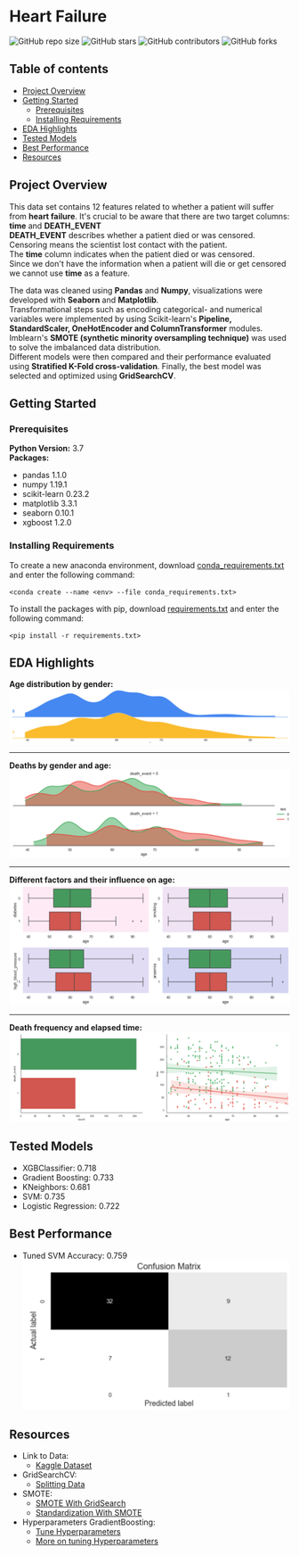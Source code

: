 # Heart Failure

![GitHub repo size](https://img.shields.io/github/repo-size/rm-kara/Heart-Failure-Predictions)
![GitHub stars](https://img.shields.io/github/stars/rm-kara/Heart-Failure-Predictions)
![GitHub contributors](https://img.shields.io/github/contributors/rm-kara/Heart-Failure-Predictions)
![GitHub forks](https://img.shields.io/github/forks/rm-kara/Heart-Failure-Predictions)

## Table of contents
* [Project Overview](#project-overview)
* [Getting Started](#getting-started)
    - [Prerequisites](#prerequisites)
    - [Installing Requirements](#installing-requirements)
* [EDA Highlights](#eda-highlights)
* [Tested Models](#tested-models)
* [Best Performance](#best-performance)
* [Resources](#resources)

## Project Overview
This data set contains 12 features related to whether a patient will suffer from **heart failure**.
It's crucial to be aware that there are two target columns: **time** and **DEATH_EVENT**  
**DEATH_EVENT** describes whether a patient died or was censored. Censoring means the scientist lost contact with the patient.  
The **time** column indicates when the patient died or was censored.  
Since we don't have the information when a patient will die or get censored we cannot use **time** as a feature.

The data was cleaned using **Pandas** and **Numpy**, visualizations were developed with **Seaborn** and **Matplotlib**.  
Transformational steps such as encoding categorical- and numerical variables were implemented by using Scikit-learn's **Pipeline, StandardScaler, OneHotEncoder and ColumnTransformer** modules.  
Imblearn's **SMOTE (synthetic minority oversampling technique)** was used to solve the imbalanced data distribution.  
Different models were then compared and their performance evaluated using **Stratified K-Fold cross-validation**. Finally, the best model was selected and optimized using **GridSearchCV**.

## Getting Started

### Prerequisites
**Python Version:** 3.7  
**Packages:**
* pandas 1.1.0 
* numpy 1.19.1
* scikit-learn 0.23.2
* matplotlib 3.3.1
* seaborn 0.10.1
* xgboost 1.2.0

### Installing Requirements
To create a new anaconda environment, download [conda_requirements.txt](https://github.com/rm-kara/Heart-Failure-Predictions/tree/master/requirements/conda_requirements.txt) and enter the following command:  
```
<conda create --name <env> --file conda_requirements.txt>
```
To install the packages with pip, download [requirements.txt](https://github.com/rm-kara/Heart-Failure-Predictions/tree/master/requirements/requirements.txt) and enter the following command:  
```
<pip install -r requirements.txt>
```
## EDA Highlights
**Age distribution by gender:** 
![alt text](https://github.com/rm-kara/Heart-Failure-Predictions/blob/master/img/Age-Dist-Sex.png "Age Distribution Gender")
***
**Deaths by gender and age:**
![alt text](https://github.com/rm-kara/Heart-Failure-Predictions/blob/master/img/Death-Dist-Sex.png "Death by Age and Gender")
***
**Different factors and their influence on age:**
![alt text](https://github.com/rm-kara/Heart-Failure-Predictions/blob/master/img/Age-Influencer%3F.png "Factors on Age")
***
**Death frequency and elapsed time:**
![alt text](https://github.com/rm-kara/Heart-Failure-Predictions/blob/master/img/Death-Details.png "Deaths Frequency")

## Tested Models
* XGBClassifier: 0.718
* Gradient Boosting: 0.733
* KNeighbors: 0.681
* SVM: 0.735
* Logistic Regression: 0.722 

## Best Performance
* Tuned SVM Accuracy: 0.759  
![alt text](https://github.com/rm-kara/Heart-Failure-Predictions/blob/master/img/Confusion%20Matrix.png "Confusion Matrix")

## Resources
* Link to Data: 
    - [Kaggle Dataset](https://www.kaggle.com/andrewmvd/heart-failure-clinical-data)
* GridSearchCV: 
    - [Splitting Data](https://stackoverflow.com/questions/45394527/do-i-need-to-split-data-when-using-gridsearchcv)
* SMOTE: 
    - [SMOTE With GridSearch](https://stackoverflow.com/questions/50245684/using-smote-with-gridsearchcv-in-scikit-learn)
    - [Standardization With SMOTE](https://stats.stackexchange.com/questions/363312/normalization-standardization-should-one-do-this-before-oversampling-undersampl)
* Hyperparameters GradientBoosting:
    - [Tune Hyperparameters](https://machinelearningmastery.com/hyperparameters-for-classification-machine-learning-algorithms/)
    - [More on tuning Hyperparameters](https://towardsdatascience.com/hyperparameter-tuning-c5619e7e6624)
